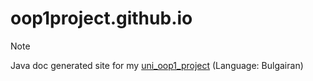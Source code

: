 # oop1project.github.io

>[!NOTE]
>Java doc generated site for my [uni_oop1_project](https://github.com/KaloyanSvilenov/uni_oop1_project) (Language: Bulgairan)
